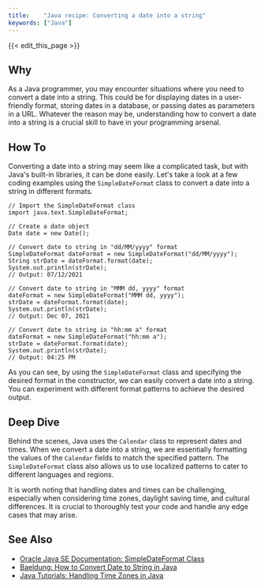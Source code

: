 ```yaml
---
title:    "Java recipe: Converting a date into a string"
keywords: ["Java"]
---
```


{{< edit_this_page >}}

## Why

As a Java programmer, you may encounter situations where you need to convert a date into a string. This could be for displaying dates in a user-friendly format, storing dates in a database, or passing dates as parameters in a URL. Whatever the reason may be, understanding how to convert a date into a string is a crucial skill to have in your programming arsenal.

## How To

Converting a date into a string may seem like a complicated task, but with Java's built-in libraries, it can be done easily. Let's take a look at a few coding examples using the `SimpleDateFormat` class to convert a date into a string in different formats.

```
// Import the SimpleDateFormat class
import java.text.SimpleDateFormat;

// Create a date object
Date date = new Date();

// Convert date to string in "dd/MM/yyyy" format
SimpleDateFormat dateFormat = new SimpleDateFormat("dd/MM/yyyy");
String strDate = dateFormat.format(date);
System.out.println(strDate);
// Output: 07/12/2021

// Convert date to string in "MMM dd, yyyy" format
dateFormat = new SimpleDateFormat("MMM dd, yyyy");
strDate = dateFormat.format(date);
System.out.println(strDate);
// Output: Dec 07, 2021

// Convert date to string in "hh:mm a" format
dateFormat = new SimpleDateFormat("hh:mm a");
strDate = dateFormat.format(date);
System.out.println(strDate);
// Output: 04:25 PM
```

As you can see, by using the `SimpleDateFormat` class and specifying the desired format in the constructor, we can easily convert a date into a string. You can experiment with different format patterns to achieve the desired output.

## Deep Dive

Behind the scenes, Java uses the `Calendar` class to represent dates and times. When we convert a date into a string, we are essentially formatting the values of the `Calendar` fields to match the specified pattern. The `SimpleDateFormat` class also allows us to use localized patterns to cater to different languages and regions.

It is worth noting that handling dates and times can be challenging, especially when considering time zones, daylight saving time, and cultural differences. It is crucial to thoroughly test your code and handle any edge cases that may arise.

## See Also
- [Oracle Java SE Documentation: SimpleDateFormat Class](https://docs.oracle.com/javase/7/docs/api/java/text/SimpleDateFormat.html)
- [Baeldung: How to Convert Date to String in Java](https://www.baeldung.com/java-date-to-string)
- [Java Tutorials: Handling Time Zones in Java](https://docs.oracle.com/javase/tutorial/datetime/iso/timezones.html)
